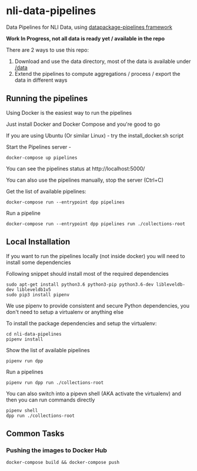 # nli-data-pipelines

Data Pipelines for NLI Data, using [datapackage-pipelines framework](https://github.com/frictionlessdata/datapackage-pipelines)

**Work In Progress, not all data is ready yet / available in the repo**

There are 2 ways to use this repo:

1. Download and use the data directory, most of the data is available under [/data](/data)
2. Extend the pipelines to compute aggregations / process / export the data in different ways

## Running the pipelines

Using Docker is the easiest way to run the pipelines

Just install Docker and Docker Compose and you're good to go

If you are using Ubuntu (Or similar Linux) - try the install_docker.sh script

Start the Pipelines server -

```
docker-compose up pipelines
```

You can see the pipelines status at http://localhost:5000/

You can also use the pipelines manually, stop the server (Ctrl+C)

Get the list of available pipelines:

```
docker-compose run --entrypoint dpp pipelines
```

Run a pipeline

```
docker-compose run --entrypoint dpp pipelines run ./collections-root
```

## Local Installation

If you want to run the pipelines locally (not inside docker) you will need to install some dependencies

Following snippet should install most of the required dependencies

```
sudo apt-get install python3.6 python3-pip python3.6-dev libleveldb-dev libleveldb1v5
sudo pip3 install pipenv
```

We use pipenv to provide consistent and secure Python dependencies, you don't need to setup a virtualenv or anything else

To install the package dependencies and setup the virtualenv:

```
cd nli-data-pipelines
pipenv install
```

Show the list of available pipelines

```
pipenv run dpp
```

Run a pipelines

```
pipenv run dpp run ./collections-root
```

You can also switch into a pipevn shell (AKA activate the virtualenv) and then you can run commands directly

```
pipenv shell
dpp run ./collections-root
```

## Common Tasks

### Pushing the images to Docker Hub

```
docker-compose build && docker-compose push
```
